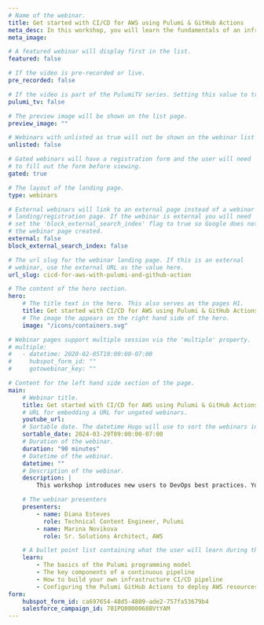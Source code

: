 ```yaml
---
# Name of the webinar.
title: Get started with CI/CD for AWS using Pulumi & GitHub Actions
meta_desc: In this workshop, you will learn the fundamentals of an infrastructure CI/CD pipeline through guided exercises using Pulumi.
meta_image: 

# A featured webinar will display first in the list.
featured: false

# If the video is pre-recorded or live.
pre_recorded: false

# If the video is part of the PulumiTV series. Setting this value to true will list the video in the "PulumiTV" section.
pulumi_tv: false

# The preview image will be shown on the list page.
preview_image: ""

# Webinars with unlisted as true will not be shown on the webinar list
unlisted: false

# Gated webinars will have a registration form and the user will need
# to fill out the form before viewing.
gated: true

# The layout of the landing page.
type: webinars

# External webinars will link to an external page instead of a webinar
# landing/registration page. If the webinar is external you will need
# set the 'block_external_search_index' flag to true so Google does not index
# the webinar page created.
external: false
block_external_search_index: false

# The url slug for the webinar landing page. If this is an external
# webinar, use the external URL as the value here.
url_slug: cicd-for-aws-with-pulumi-and-github-action

# The content of the hero section.
hero:
    # The title text in the hero. This also serves as the pages H1.
    title: Get started with CI/CD for AWS using Pulumi & GitHub Actions
    # The image the appears on the right hand side of the hero.
    image: "/icons/containers.svg"

# Webinar pages support multiple session via the 'multiple' property.
# multiple:
#   - datetime: 2020-02-05T10:00:00-07:00
#     hubspot_form_id: ""
#     gotowebinar_key: ""

# Content for the left hand side section of the page.
main:
    # Webinar title.
    title: Get started with CI/CD for AWS using Pulumi & GitHub Actions
    # URL for embedding a URL for ungated webinars.
    youtube_url: 
    # Sortable date. The datetime Hugo will use to sort the webinars in date order.
    sortable_date: 2024-03-29T09:00:00-07:00
    # Duration of the webinar.
    duration: "90 minutes"
    # Datetime of the webinar.
    datetime: ""
    # Description of the webinar.
    description: |
        This workshop introduces new users to DevOps best practices. You will become familiar with the core concepts needed to deploy cloud resources continuously. Walk through configuring Pulumi GitHub Actions to deploy AWS resources programmatically and accelerate your cloud projects with the skeleton code provided.

    # The webinar presenters
    presenters:
        - name: Diana Esteves
          role: Technical Content Engineer, Pulumi
        - name: Marina Novikova
          role: Sr. Solutions Architect, AWS

    # A bullet point list containing what the user will learn during the webinar.
    learn:
        - The basics of the Pulumi programming model
        - The key components of a continuous pipeline
        - How to build your own infrastructure CI/CD pipeline
        - Configuring the Pulumi GitHub Actions to deploy AWS resources
form:
    hubspot_form_id: ca697654-48d5-4809-ade2-757fa53679b4
    salesforce_campaign_id: 701PQ0000068BVtYAM
---
```

